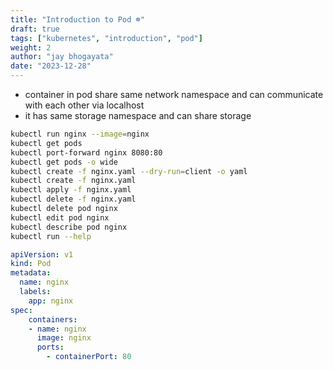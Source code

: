 ```yaml
---
title: "Introduction to Pod ☸"
draft: true
tags: ["kubernetes", "introduction", "pod"]
weight: 2
author: "jay bhogayata"
date: "2023-12-28"
---
```


- container in pod share same network namespace and can communicate with each other via localhost
- it has same storage namespace and can share storage
```sh
kubectl run nginx --image=nginx
kubectl get pods
kubectl port-forward nginx 8080:80
kubectl get pods -o wide
kubectl create -f nginx.yaml --dry-run=client -o yaml
kubectl create -f nginx.yaml
kubectl apply -f nginx.yaml
kubectl delete -f nginx.yaml
kubectl delete pod nginx
kubectl edit pod nginx 
kubectl describe pod nginx  
kubectl run --help
```
```yaml
apiVersion: v1
kind: Pod
metadata:
  name: nginx
  labels:
    app: nginx
spec:
    containers:
    - name: nginx
      image: nginx
      ports:
        - containerPort: 80
```


